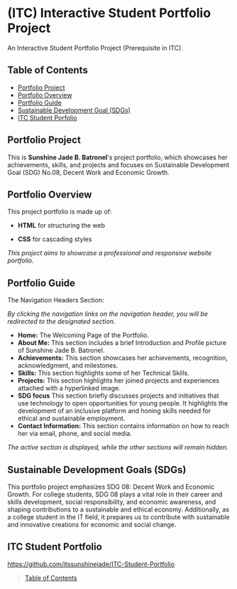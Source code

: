 # (ITC) Interactive Student Portfolio Project
An Interactive Student Portfolio Project (Prerequisite in ITC).

## Table of Contents
- [Portfolio Project](#portfolio-project)
- [Portfolio Overview](#portfolio-overview)
- [Portfolio Guide](#portfolio-guide)
- [Sustainable Development Goal (SDGs)](#sustainable-development-goals-sdgs)
- [ITC Student Porfolio](#itc-student-portfolio)



## Portfolio Project 
This is **Sunshine Jade B. Batronel**'s project portfolio, which showcases her achievements, skills, and projects and focuses on Sustainable Development Goal (SDG) No.08, Decent Work and Economic Growth.



## Portfolio Overview

This project portfolio is made up of:

 - **HTML** for structuring the web

 - **CSS** for cascading styles


_This project aims to showcase a professional and responsive website portfolio._


## Portfolio Guide

The Navigation Headers Section: 

 _By clicking the navigation links on the navigation header, you will be redirected to the designated section._ 

 - **Home:**  The Welcoming Page of the Portfolio. 
 - **About Me:** This section includes a brief Introduction and Profile picture of Sunshine Jade B. Batronel.
 - **Achievements:**  This section showcases her achievements, recognition, acknowledgment, and milestones.
 - **Skills:**    This section highlights some of her Technical Skills.
 - **Projects:**  This section highlights her joined projects and experiences attached with a hyperlinked image.
 - **SDG focus**  This section briefly discusses projects and initiatives that use technology to open opportunities for young people. It highlights the development of an inclusive platform and honing skills needed for ethical and sustainable employment.
- **Contact Information:** This section contains information on how to reach her via email, phone, and social media.

 _The active section is displayed, while the other sections will remain hidden._
 
 

## Sustainable Development Goals (SDGs)
This portfolio project emphasizes SDG 08: Decent Work and Economic Growth. For college students, SDG 08 plays a vital role in their career and skills development, social responsibility, and economic awareness, and shaping contributions to a sustainable and ethical economy. Additionally, as a college student in the IT field, it prepares us to contribute with sustainable and innovative creations for economic and social change.


## ITC Student Portfolio
https://github.com/itssunshinejade/ITC-Student-Portfolio

>[Table of Contents](#table-of-contents)


